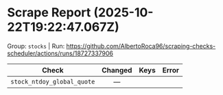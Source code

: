 # Scrape Report (2025-10-22T19:22:47.067Z)

Group: `stocks`  |  Run: https://github.com/AlbertoRoca96/scraping-checks-scheduler/actions/runs/18727337906

| Check | Changed | Keys | Error |
|---|:---:|:--|:--|
| `stock_ntdoy_global_quote` | — |  |  |

